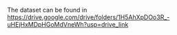 The dataset can be found in https://drive.google.com/drive/folders/1H5AhXpDOo3R_-uHEjHxMDpHGoMdVneWh?usp=drive_link